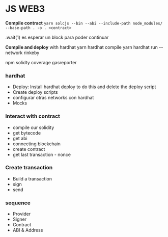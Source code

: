 # JS WEB3

**Compile contract**
`yarn solcjs --bin --abi --include-path node_modules/ --base-path . -o . <contract>`

.wait(1) es esperar un block para poder continuar

**Compile and deploy** with hardhat
yarn hardhat compile
yarn hardhat run <folder> --network rinkeby

npm
solidty coverage
gasreporter

### hardhat 
- Deploy: Install hardhat deploy to do this and delete the deploy script
- Create deploy scripts
- configurar otras networks con hardhat
- Mocks

### Interact with contract
- compile our solidity
- get bytecode
- get abi
- connecting blockchain
- create contract
- get last transaction - nonce

### Create transaction
- Build a transaction
- sign
- send 

### sequence
- Provider
- Signer
- Contract
- ABI & Address
